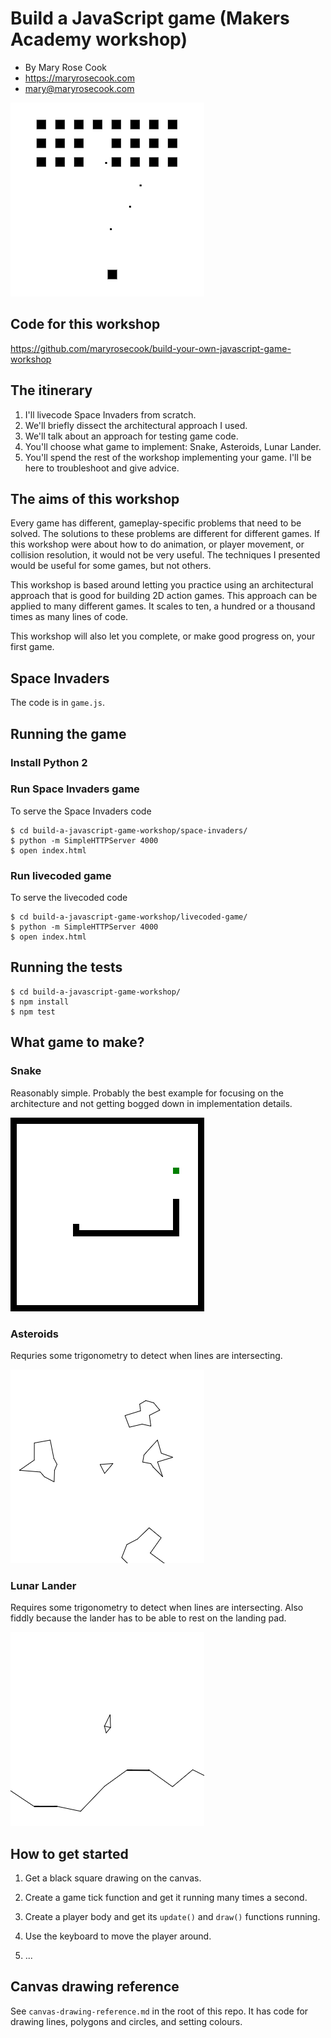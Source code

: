 # Build a JavaScript game (Makers Academy workshop)

* By Mary Rose Cook
* https://maryrosecook.com
* mary@maryrosecook.com

![Screenshot of Space Invaders](images/space-invaders-screenshot.png)

## Code for this workshop

https://github.com/maryrosecook/build-your-own-javascript-game-workshop

## The itinerary

1. I'll livecode Space Invaders from scratch.
2. We'll briefly dissect the architectural approach I used.
3. We'll talk about an approach for testing game code.
4. You'll choose what game to implement: Snake, Asteroids, Lunar Lander.
5. You'll spend the rest of the workshop implementing your game.  I'll
be here to troubleshoot and give advice.

## The aims of this workshop

Every game has different, gameplay-specific problems that need to be solved.
The solutions to these problems are different for different games.
If this workshop were about how to do animation, or player movement,
or collision resolution, it would not be very useful.  The techniques
I presented would be useful for some games, but not others.

This workshop is based around letting you practice using an
architectural approach that is good for building 2D action games.
This approach can be applied to many different games.  It scales to
ten, a hundred or a thousand times as many lines of code.

This workshop will also let you complete, or make good progress on,
your first game.

## Space Invaders

The code is in `game.js`.

## Running the game

### Install Python 2

### Run Space Invaders game

To serve the Space Invaders code

    $ cd build-a-javascript-game-workshop/space-invaders/
    $ python -m SimpleHTTPServer 4000
    $ open index.html

### Run livecoded game

To serve the livecoded code

    $ cd build-a-javascript-game-workshop/livecoded-game/
    $ python -m SimpleHTTPServer 4000
    $ open index.html

## Running the tests

    $ cd build-a-javascript-game-workshop/
    $ npm install
    $ npm test

## What game to make?

### Snake

Reasonably simple.  Probably the best example for focusing on the
architecture and not getting bogged down in implementation details.

![Screenshot of Snake](images/snake-screenshot.png)

### Asteroids

Requries some trigonometry to detect when lines are intersecting.

![Screenshot of Asteroids](images/asteroids-screenshot.png)

### Lunar Lander

Requires some trigonometry to detect when lines are intersecting.  Also fiddly
because the lander has to be able to rest on the landing pad.

![Screenshot of Lunar Lander](images/lunar-lander-screenshot.png)

## How to get started

1. Get a black square drawing on the canvas.

2. Create a game tick function and get it running many times a second.

3. Create a player body and get its `update()` and `draw()` functions running.

4. Use the keyboard to move the player around.

5. ...

## Canvas drawing reference

See `canvas-drawing-reference.md` in the root of this repo.  It has
code for drawing lines, polygons and circles, and setting colours.
